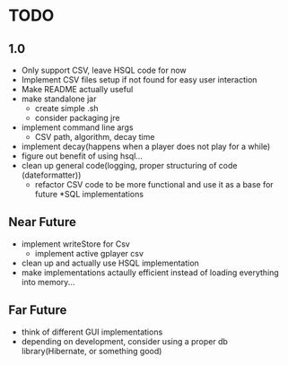 # TODO

## 1.0

- Only support CSV, leave HSQL code for now
- Implement CSV files setup if not found for easy user interaction
- Make README actually useful
- make standalone jar
  - create simple .sh
  - consider packaging jre
- implement command line args
  - CSV path, algorithm, decay time
- implement decay(happens when a player does not play for a while)
- figure out benefit of using hsql...
- clean up general code(logging, proper structuring of code (dateformatter))
  - refactor CSV code to be more functional and use it as a base for future *SQL implementations

## Near Future

- implement writeStore for Csv
  - implement active gplayer csv
- clean up and actually use HSQL implementation
- make implementations actaully efficient instead of loading everything into memory...

## Far Future

- think of different GUI implementations
- depending on development, consider using a proper db library(Hibernate, or something good)
